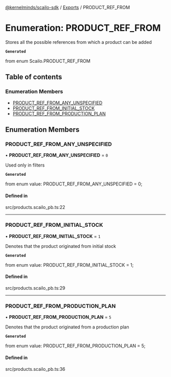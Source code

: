 [@kernelminds/scailo-sdk](../README.md) / [Exports](../modules.md) / PRODUCT\_REF\_FROM

# Enumeration: PRODUCT\_REF\_FROM

Stores all the possible references from which a product can be added

**`Generated`**

from enum Scailo.PRODUCT_REF_FROM

## Table of contents

### Enumeration Members

- [PRODUCT\_REF\_FROM\_ANY\_UNSPECIFIED](PRODUCT_REF_FROM.md#product_ref_from_any_unspecified)
- [PRODUCT\_REF\_FROM\_INITIAL\_STOCK](PRODUCT_REF_FROM.md#product_ref_from_initial_stock)
- [PRODUCT\_REF\_FROM\_PRODUCTION\_PLAN](PRODUCT_REF_FROM.md#product_ref_from_production_plan)

## Enumeration Members

### PRODUCT\_REF\_FROM\_ANY\_UNSPECIFIED

• **PRODUCT\_REF\_FROM\_ANY\_UNSPECIFIED** = ``0``

Used only in filters

**`Generated`**

from enum value: PRODUCT_REF_FROM_ANY_UNSPECIFIED = 0;

#### Defined in

src/products.scailo_pb.ts:22

___

### PRODUCT\_REF\_FROM\_INITIAL\_STOCK

• **PRODUCT\_REF\_FROM\_INITIAL\_STOCK** = ``1``

Denotes that the product originated from initial stock

**`Generated`**

from enum value: PRODUCT_REF_FROM_INITIAL_STOCK = 1;

#### Defined in

src/products.scailo_pb.ts:29

___

### PRODUCT\_REF\_FROM\_PRODUCTION\_PLAN

• **PRODUCT\_REF\_FROM\_PRODUCTION\_PLAN** = ``5``

Denotes that the product originated from a production plan

**`Generated`**

from enum value: PRODUCT_REF_FROM_PRODUCTION_PLAN = 5;

#### Defined in

src/products.scailo_pb.ts:36
